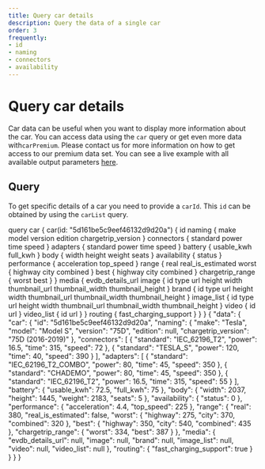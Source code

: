```yaml
---
title: Query car details
description: Query the data of a single car
order: 3
frequently:
- id
- naming
- connectors
- availability
---
```


# Query car details
Car data can be useful when you want to display more information about the car. You can access data using the `car` query or get even more data with`carPremium`. Please <cta action='smallchat'>contact us</cta> for more information on how to get access to our premium data set. You can see a live example with all available output parameters [here](https://playground.chargetrip.com/?page=car).

<api-reference-actions example-url="https://chargetrip.github.io/examples/car/" url="https://playground.chargetrip.com/?page=car"></api-reference-actions>

## Query
To get specific details of a car you need to provide a `carId`. This `id` can be obtained by using the `carList` query.

<schema name="car" :frequent="frequently"></schema>

<response error="car"></response>

<playground>
<code-block lang="graphql" type="query">
query car {
  car(id: "5d161be5c9eef46132d9d20a") {
    id
    naming {
      make
      model
      version
      edition
      chargetrip_version
    }
    connectors {
      standard
      power
      time
      speed
    }
    adapters {
      standard
      power
      time
      speed
    }
    battery {
      usable_kwh
      full_kwh
    }
    body {
      width
      height
      weight
      seats
    }
    availability {
      status
    }
    performance {
      acceleration
      top_speed
    }
    range {
      real
      real_is_estimated
      worst {
        highway
        city
        combined
      }
      best {
        highway
        city
        combined
      }
      chargetrip_range {
        worst
        best
      }
    }
    media {
      evdb_details_url
      image {
        id
        type
        url
        height
        width
        thumbnail_url
        thumbnail_width
        thumbnail_height
      }
      brand {
        id
        type
        url
        height
        width
        thumbnail_url
        thumbnail_width
        thumbnail_height
      }
      image_list {
        id
        type
        url
        height
        width
        thumbnail_url
        thumbnail_width
        thumbnail_height
      }
      video {
        id
        url
      }
      video_list {
        id
        url
      }
    }
    routing {
      fast_charging_support
    }
  }
}

</code-block>

<code-block lang="json" type="response">
{
  "data": {
    "car": {
      "id": "5d161be5c9eef46132d9d20a",
      "naming": {
        "make": "Tesla",
        "model": "Model S",
        "version": "75D",
        "edition": null,
        "chargetrip_version": "75D (2016-2019)"
      },
      "connectors": [
        {
          "standard": "IEC_62196_T2",
          "power": 16.5,
          "time": 315,
          "speed": 72
        },
        {
          "standard": "TESLA_S",
          "power": 120,
          "time": 40,
          "speed": 390
        }
      ],
      "adapters": [
        {
          "standard": "IEC_62196_T2_COMBO",
          "power": 80,
          "time": 45,
          "speed": 350
        },
        {
          "standard": "CHADEMO",
          "power": 80,
          "time": 45,
          "speed": 350
        },
        {
          "standard": "IEC_62196_T2",
          "power": 16.5,
          "time": 315,
          "speed": 55
        }
      ],
      "battery": {
        "usable_kwh": 72.5,
        "full_kwh": 75
      },
      "body": {
        "width": 2037,
        "height": 1445,
        "weight": 2183,
        "seats": 5
      },
      "availability": {
        "status": 0
      },
      "performance": {
        "acceleration": 4.4,
        "top_speed": 225
      },
      "range": {
        "real": 380,
        "real_is_estimated": false,
        "worst": {
          "highway": 275,
          "city": 370,
          "combined": 320
        },
        "best": {
          "highway": 350,
          "city": 540,
          "combined": 435
        },
        "chargetrip_range": {
          "worst": 334,
          "best": 387
        }
      },
      "media": {
        "evdb_details_url": null,
        "image": null,
        "brand": null,
        "image_list": null,
        "video": null,
        "video_list": null
      },
      "routing": {
        "fast_charging_support": true
      }
    }
  }
}
</code-block>

</playground>
